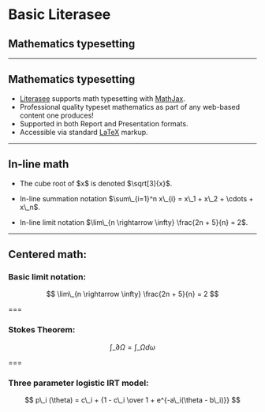 <link rel="stylesheet" href="https://raw.githubusercontent.com/hakimel/reveal.js/master/css/theme/black.css" id="theme">

# Basic Literasee
## Mathematics typesetting

---

## Mathematics typesetting

- [Literasee](http://literasee.io) supports math typesetting with [MathJax](https://www.mathjax.org/).
- Professional quality typeset mathematics as part of any web-based content one produces!
- Supported in both Report and Presentation formats.
- Accessible via standard [LaTeX](https://www.latex-project.org/) markup.


---

## In-line math

- <p class="fragment">The cube root of $x$ is denoted $\sqrt[3]{x}$.</p>
- <p class="fragment">In-line summation notation $\sum\_{i=1}^n x\_{i} = x\_1 + x\_2 + \cdots + x\_n$.</p>
- <p class="fragment">In-line limit notation $\lim\_{n \rightarrow \infty} \frac{2n + 5}{n} = 2$.</p>

---

## Centered math:

### Basic limit notation:

$$
\lim\_{n \rightarrow \infty} \frac{2n + 5}{n} = 2
$$

===

### Stokes Theorem:

$$
\int\_{\partial \Omega} = \int\_\Omega d\omega
$$

===

### Three parameter logistic IRT model:

$$
p\_i (\theta) = c\_i + {1 - c\_i \over 1 + e^{-a\_i(\theta - b\_i)}}
$$
